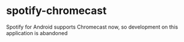 # spotify-chromecast
Spotify for Android supports Chromecast now, so development on this application is abandoned
